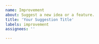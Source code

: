 ```yaml
---
name: Improvement
about: Suggest a new idea or a feature.
title: 'Your Suggestion Title'
labels: improvement
assignees: ''

---
```


<!---

You're welcome to suggest new features answering these questions: 

1) How it would benefit others? (Not just you, but 1,000s of others people using the same plugin.)

2) What would happen if we won't implement this feature? How's your server being affected?

3) If suggesting something new - Can the old system be modified/improved instead?

Thank you. Please remove this text and write your actual suggestion below.
-->